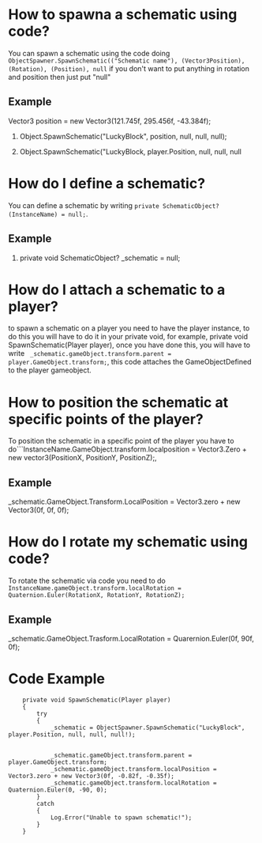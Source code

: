 # How to spawna a schematic using code?

You can spawn a schematic using the code doing ```ObjectSpawner.SpawnSchematic(("Schematic name"), (Vector3Position), (Rotation), (Position), null``` if you don't want to put anything in rotation and position then just put "null"

## Example

Vector3 position = new Vector3(121.745f, 295.456f, -43.384f);

1) Object.SpawnSchematic("LuckyBlock", position, null, null, null);

2) Object.SpawnSchematic("LuckyBlock, player.Position, null, null, null

# How do I define a schematic?

You can define a schematic by writing ```private SchematicObject? (InstanceName) = null;```.

## Example

1) private void SchematicObject? _schematic = null;

# How do I attach a schematic to a player?

to spawn a schematic on a player you need to have the player instance, to do this you will have to do it in your private void, for example, private void SpawnSchematic(Player player), once you have done this, you will have to write ``` _schematic.gameObject.transform.parent = player.GameObject.transform;```, this code attaches the GameObjectDefined to the player gameobject.

# How to position the schematic at specific points of the player?

To position the schematic in a specific point of the player you have to do```InstanceName.GameObject.transform.localposition = Vector3.Zero + new vector3(PositionX, PositionY, PositionZ);, 

## Example

_schematic.GameObject.Transform.LocalPosition = Vector3.zero + new Vector3(0f, 0f, 0f);


# How do I rotate my schematic using code?

To rotate the schematic via code you need to do ```InstanceName.gameObject.transform.localRotation = Quaternion.Euler(RotationX, RotationY, RotationZ);```

## Example

_schematic.GameObject.Trasform.LocalRotation = Quarernion.Euler(0f, 90f, 0f);

# Code Example

        private void SpawnSchematic(Player player)
        {
            try
            {
                _schematic = ObjectSpawner.SpawnSchematic("LuckyBlock", player.Position, null, null, null!);


                _schematic.gameObject.transform.parent = player.GameObject.transform;
                _schematic.gameObject.transform.localPosition = Vector3.zero + new Vector3(0f, -0.82f, -0.35f);
                _schematic.gameObject.transform.localRotation = Quaternion.Euler(0, -90, 0);
            }
            catch
            {
                Log.Error("Unable to spawn schematic!");
            }
        }
